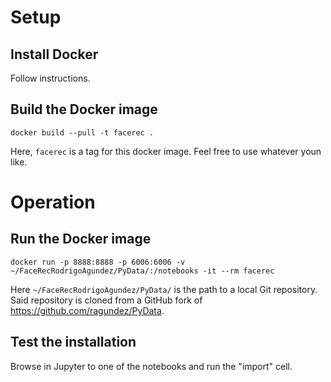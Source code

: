 
# Setup

## Install Docker

Follow <a url=https://docs.docker.com/engine/installation/>instructions</a>.

## Build the Docker image

`docker build --pull -t facerec .`

Here, `facerec` is a tag for this docker image. Feel free to use whatever youn like.

# Operation

## Run the Docker image

`docker run -p 8888:8888 -p 6006:6006 -v ~/FaceRecRodrigoAgundez/PyData/:/notebooks -it --rm facerec`

Here `~/FaceRecRodrigoAgundez/PyData/` is the path to a local Git repository. Said repository is cloned from a GitHub fork of <url>https://github.com/ragundez/PyData</url>.

## Test the installation

Browse in Jupyter to one of the notebooks and run the "import" cell.
